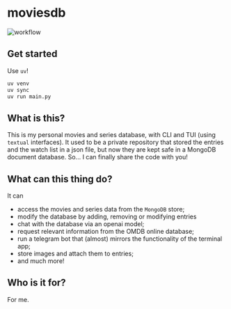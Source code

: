 # moviesdb
![workflow](https://github.com/rayannott/moviesdb/actions/workflows/ci.yml/badge.svg)

## Get started
Use `uv`!

```sh
uv venv
uv sync
uv run main.py
```

## What is this?
This is my personal movies and series database, with CLI and TUI (using `textual` interfaces). It used to be a private repository that stored the entries and the watch list in a json file, but now they are kept safe in a MongoDB document database. So... I can finally share the code with you!

## What can this thing do?
It can
- access the movies and series data from the `MongoDB` store;
- modify the database by adding, removing or modifying entries
- chat with the database via an openai model;
- request relevant information from the OMDB online database;
- run a telegram bot that (almost) mirrors the functionality of the terminal app;
- store images and attach them to entries;
- and much more!

## Who is it for?
For me.

